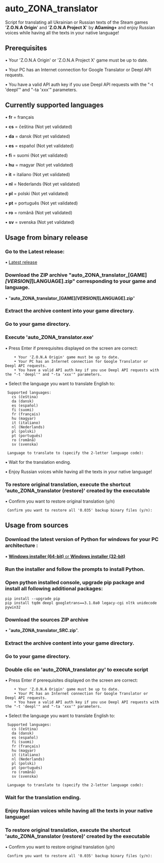 # auto_ZONA_translator
Script for translating all Ukrainian or Russian texts of the Steam games '**Z.O.N.A Origin**' and '**Z.O.N.A Project X**' by **AGaming+** and enjoy Russian voices while having all the texts in your native language!

## Prerequisites

  • Your 'Z.O.N.A Origin' or 'Z.O.N.A Project X' game must be up to date.
  
  • Your PC has an Internet connection for Google Translator or Deepl API requests.
  
  • You have a valid API auth key if you use Deepl API requests with the "-t 'deepl'" and "-ta 'xxx'" parameters.

## Currently supported languages

  • **fr** = français
  
  • **cs** = čeština (Not yet validated)
  
  • **da** = dansk (Not yet validated)
  
  • **es** = español (Not yet validated)
  
  • **fi** = suomi (Not yet validated)

  • **hu** = magyar (Not yet validated)
  
  • **it** = italiano (Not yet validated)
  
  • **nl** = Nederlands (Not yet validated)
  
  • **pl** = polski (Not yet validated)
  
  • **pt** = português (Not yet validated)
  
  • **ro** = română (Not yet validated)
  
  • **sv** = svenska (Not yet validated)

## Usage from binary release

### Go to the Latest release:

  • [Latest release](https://github.com/peurKe/auto_ZONA_translator/releases)

### Download the ZIP archive "**auto_ZONA_translator_[GAME]_[VERSION]_[LANGUAGE].zip**" corresponding to your game and language.

  • "**auto_ZONA_translator_[GAME]_[VERSION]_[LANGUAGE].zip**"

### Extract the archive content into your game directory.

### Go to your game directory.

### Execute '**auto_ZONA_translator.exe**'

  • Press Enter if prerequisites displayed on the screen are correct:
```
    • Your 'Z.O.N.A Origin' game must be up to date.
    • Your PC has an Internet connection for Google Translator or Deepl API requests.
    • You have a valid API auth key if you use Deepl API requests with the "-t 'deepl'" and "-ta 'xxx'" parameters.
```
  • Select the language you want to translate English to:
```
 Supported languages:
   cs (čeština)
   da (dansk)
   es (español)
   fi (suomi)
   fr (français)
   hu (magyar)
   it (italiano)
   nl (Nederlands)
   pl (polski)
   pt (português)
   ro (română)
   sv (svenska)

 Language to translate to (specify the 2-letter language code):
```

  • Wait for the translation ending.

  • Enjoy Russian voices while having all the texts in your native language!

### To restore original translation, execute the shortcut '**auto_ZONA_translator (restore)**' created by the executable

  • Confirm you want to restore original translation (y/n)
```
 Confirm you want to restore all '0.035' backup binary files (y/n):
```

## Usage from sources

### Download the **latest** version of Python for windows for your PC architecture :

  • [**Windows installer (64-bit)** or **Windows installer (32-bit)**](https://www.python.org/downloads/windows/) 

### Run the installer and follow the prompts to install Python.

### Open python installed console, upgrade pip package and install all following additional packages:

    pip install --upgrade pip
    pip install tqdm deepl googletrans==3.1.0a0 legacy-cgi nltk unidecode pywin32

### Download the sources ZIP archive

  • "**auto_ZONA_translator_SRC.zip**".

### Extract the archive content into your game directory.

### Go to your game directory.

### Double clic on '**auto_ZONA_translator.py**' to execute script

  • Press Enter if prerequisites displayed on the screen are correct:
```
    • Your 'Z.O.N.A Origin' game must be up to date.
    • Your PC has an Internet connection for Google Translator or Deepl API requests.
    • You have a valid API auth key if you use Deepl API requests with the "-t 'deepl'" and "-ta 'xxx'" parameters.
```
  • Select the language you want to translate English to:
```
 Supported languages:
   cs (čeština)
   da (dansk)
   es (español)
   fi (suomi)
   fr (français)
   hu (magyar)
   it (italiano)
   nl (Nederlands)
   pl (polski)
   pt (português)
   ro (română)
   sv (svenska)

 Language to translate to (specify the 2-letter language code):
```

### Wait for the translation ending.

### Enjoy Russian voices while having all the texts in your native language!

### To restore original translation, execute the shortcut '**auto_ZONA_translator (restore)**' created by the executable

  • Confirm you want to restore original translation (y/n)
```
 Confirm you want to restore all '0.035' backup binary files (y/n):
```
